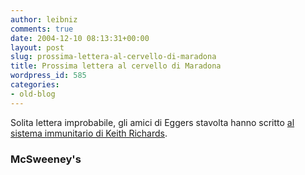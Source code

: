 ```yaml
---
author: leibniz
comments: true
date: 2004-12-10 08:13:31+00:00
layout: post
slug: prossima-lettera-al-cervello-di-maradona
title: Prossima lettera al cervello di Maradona
wordpress_id: 585
categories:
- old-blog
---
```


Solita lettera improbabile, gli amici di Eggers stavolta hanno scritto [al sistema immunitario di Keith Richards](http://www.mcsweeneys.net/links/openletters/#KeithRichardsImmuneSy).




### McSweeney's
